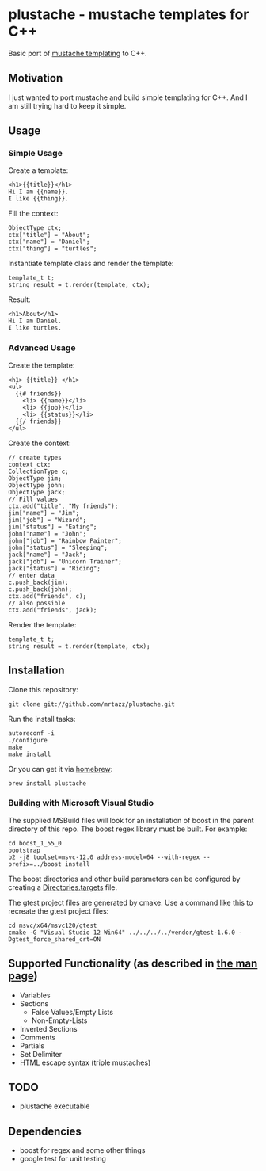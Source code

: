 # plustache - mustache templates for C++
Basic port of [mustache templating](http://mustache.github.com) to C++.

## Motivation
I just wanted to port mustache and build simple templating for C++.
And I am still trying hard to keep it simple.

## Usage

### Simple Usage
Create a template:

    <h1>{{title}}</h1>
    Hi I am {{name}}.
    I like {{thing}}.

Fill the context:

    ObjectType ctx;
    ctx["title"] = "About";
    ctx["name"] = "Daniel";
    ctx["thing"] = "turtles";

Instantiate template class and render the template:

    template_t t;
    string result = t.render(template, ctx);

Result:

    <h1>About</h1>
    Hi I am Daniel.
    I like turtles.

### Advanced Usage
Create the template:

    <h1> {{title}} </h1>
    <ul>
      {{# friends}}
        <li> {{name}}</li>
        <li> {{job}}</li>
        <li> {{status}}</li>
      {{/ friends}}
    </ul>

Create the context:

    // create types
    context ctx;
    CollectionType c;
    ObjectType jim;
    ObjectType john;
    ObjectType jack;
    // Fill values
    ctx.add("title", "My friends");
    jim["name"] = "Jim";
    jim["job"] = "Wizard";
    jim["status"] = "Eating";
    john["name"] = "John";
    john["job"] = "Rainbow Painter";
    john["status"] = "Sleeping";
    jack["name"] = "Jack";
    jack["job"] = "Unicorn Trainer";
    jack["status"] = "Riding";
    // enter data
    c.push_back(jim);
    c.push_back(john);
    ctx.add("friends", c);
    // also possible
    ctx.add("friends", jack);

Render the template:

    template_t t;
    string result = t.render(template, ctx);


## Installation
Clone this repository:

    git clone git://github.com/mrtazz/plustache.git

Run the install tasks:

    autoreconf -i
    ./configure
    make
    make install

Or you can get it via [homebrew](http://github.com/mxcl/homebrew):

    brew install plustache


### Building with Microsoft Visual Studio
The supplied MSBuild files will look for an installation of boost in the parent
directory of this repo. The boost regex library must be built. For example:

```
cd boost_1_55_0
bootstrap
b2 -j8 toolset=msvc-12.0 address-model=64 --with-regex --prefix=../boost install
```

The boost directories and other build parameters can be
configured by creating a
[Directories.targets](msvc/Directories.targets.example) file.

The gtest project files are generated by cmake. Use a command like this to
recreate the gtest project files:

```
cd msvc/x64/msvc120/gtest
cmake -G "Visual Studio 12 Win64" ../../../../vendor/gtest-1.6.0 -Dgtest_force_shared_crt=ON
```

## Supported Functionality (as described in [the man page](http://mustache.github.com/mustache.5.html))
* Variables
* Sections
  * False Values/Empty Lists
  * Non-Empty-Lists
* Inverted Sections
* Comments
* Partials
* Set Delimiter
* HTML escape syntax (triple mustaches)

## TODO
* plustache executable

## Dependencies
* boost for regex and some other things
* google test for unit testing
